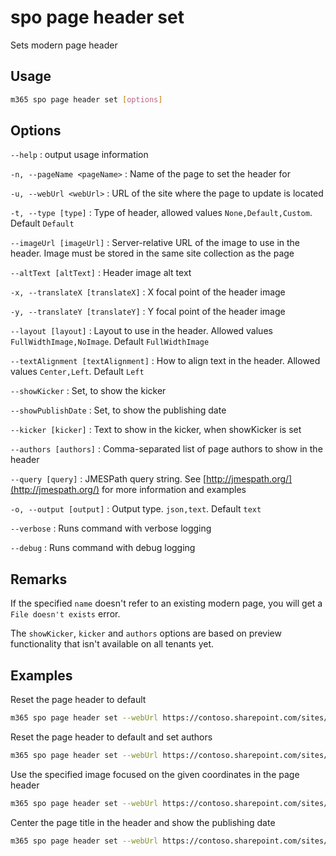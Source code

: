 # spo page header set

Sets modern page header

## Usage

```sh
m365 spo page header set [options]
```

## Options

`--help`
: output usage information

`-n, --pageName <pageName>`
: Name of the page to set the header for

`-u, --webUrl <webUrl>`
: URL of the site where the page to update is located

`-t, --type [type]`
: Type of header, allowed values `None,Default,Custom`. Default `Default`

`--imageUrl [imageUrl]`
: Server-relative URL of the image to use in the header. Image must be stored in the same site collection as the page

`--altText [altText]`
: Header image alt text

`-x, --translateX [translateX]`
: X focal point of the header image

`-y, --translateY [translateY]`
: Y focal point of the header image

`--layout [layout]`
: Layout to use in the header. Allowed values `FullWidthImage,NoImage`. Default `FullWidthImage`

`--textAlignment [textAlignment]`
: How to align text in the header. Allowed values `Center,Left`. Default `Left`

`--showKicker`
: Set, to show the kicker

`--showPublishDate`
: Set, to show the publishing date

`--kicker [kicker]`
: Text to show in the kicker, when showKicker is set

`--authors [authors]`
: Comma-separated list of page authors to show in the header

`--query [query]`
: JMESPath query string. See [http://jmespath.org/](http://jmespath.org/) for more information and examples

`-o, --output [output]`
: Output type. `json,text`. Default `text`

`--verbose`
: Runs command with verbose logging

`--debug`
: Runs command with debug logging

## Remarks

If the specified `name` doesn't refer to an existing modern page, you will get a `File doesn't exists` error.

The `showKicker`, `kicker` and `authors` options are based on preview functionality that isn't available on all tenants yet.

## Examples

Reset the page header to default

```sh
m365 spo page header set --webUrl https://contoso.sharepoint.com/sites/team-a --pageName home.aspx
```

Reset the page header to default and set authors

```sh
m365 spo page header set --webUrl https://contoso.sharepoint.com/sites/team-a --pageName home.aspx --authors "steve@contoso.com, bob@contoso.com"
```

Use the specified image focused on the given coordinates in the page header

```sh
m365 spo page header set --webUrl https://contoso.sharepoint.com/sites/team-a --pageName home.aspx --type Custom --imageUrl /sites/team-a/SiteAssets/hero.jpg --altText 'Sunset over the ocean' --translateX 42.3837520042758 --translateY 56.4285714285714
```

Center the page title in the header and show the publishing date

```sh
m365 spo page header set --webUrl https://contoso.sharepoint.com/sites/team-a --pageName home.aspx --textAlignment Center --showPublishDate
```
